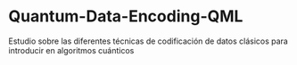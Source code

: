 # Quantum-Data-Encoding-QML
Estudio sobre las diferentes técnicas de codificación de datos clásicos para introducir en algoritmos cuánticos  
